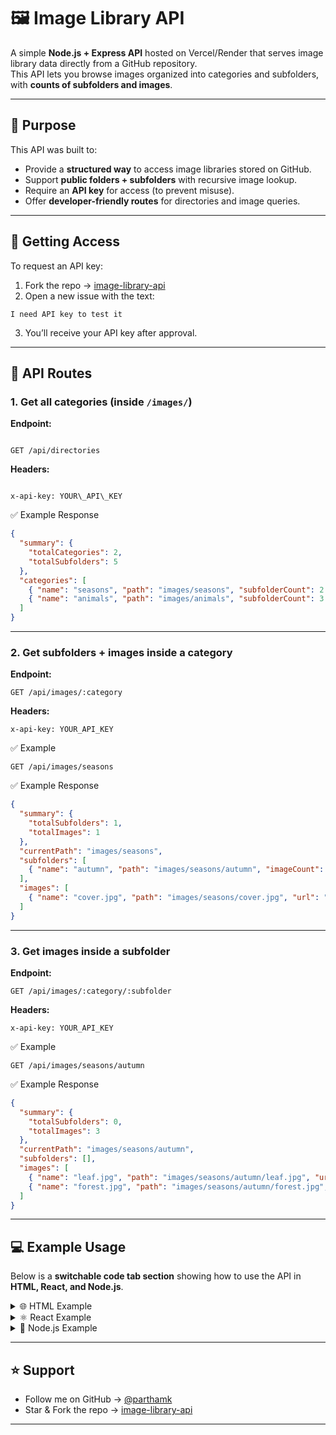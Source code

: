 # 🖼️ Image Library API

A simple **Node.js + Express API** hosted on Vercel/Render that serves image library data directly from a GitHub repository.  
This API lets you browse images organized into categories and subfolders, with **counts of subfolders and images**.

---

## 🚀 Purpose

This API was built to:
- Provide a **structured way** to access image libraries stored on GitHub.
- Support **public folders + subfolders** with recursive image lookup.
- Require an **API key** for access (to prevent misuse).
- Offer **developer-friendly routes** for directories and image queries.

---

## 🔑 Getting Access

To request an API key:

1. Fork the repo → [image-library-api](https://github.com/parthamk/image-library-api)  
2. Open a new issue with the text:  

```
I need API key to test it
```

3. You’ll receive your API key after approval.

---

## 📌 API Routes

### 1. **Get all categories (inside `/images/`)**

**Endpoint:**  
```

GET /api/directories

```

**Headers:**  
```

x-api-key: YOUR\_API\_KEY

````

✅ Example Response
```json
{
  "summary": {
    "totalCategories": 2,
    "totalSubfolders": 5
  },
  "categories": [
    { "name": "seasons", "path": "images/seasons", "subfolderCount": 2 },
    { "name": "animals", "path": "images/animals", "subfolderCount": 3 }
  ]
}
````

---

### 2. **Get subfolders + images inside a category**

**Endpoint:**

```
GET /api/images/:category
```

**Headers:**

```
x-api-key: YOUR_API_KEY
```

✅ Example

```
GET /api/images/seasons
```

✅ Example Response

```json
{
  "summary": {
    "totalSubfolders": 1,
    "totalImages": 1
  },
  "currentPath": "images/seasons",
  "subfolders": [
    { "name": "autumn", "path": "images/seasons/autumn", "imageCount": 5 }
  ],
  "images": [
    { "name": "cover.jpg", "path": "images/seasons/cover.jpg", "url": "..." }
  ]
}
```

---

### 3. **Get images inside a subfolder**

**Endpoint:**

```
GET /api/images/:category/:subfolder
```

**Headers:**

```
x-api-key: YOUR_API_KEY
```

✅ Example

```
GET /api/images/seasons/autumn
```

✅ Example Response

```json
{
  "summary": {
    "totalSubfolders": 0,
    "totalImages": 3
  },
  "currentPath": "images/seasons/autumn",
  "subfolders": [],
  "images": [
    { "name": "leaf.jpg", "path": "images/seasons/autumn/leaf.jpg", "url": "..." },
    { "name": "forest.jpg", "path": "images/seasons/autumn/forest.jpg", "url": "..." }
  ]
}
```

---

## 💻 Example Usage

Below is a **switchable code tab section** showing how to use the API in **HTML, React, and Node.js**.

<details>
<summary>🌐 HTML Example</summary>

```html
<!DOCTYPE html>
<html>
<head>
  <title>API Test</title>
</head>
<body>
  <h1>Image Library API Test</h1>
  <pre id="output"></pre>
  <script>
    fetch("https://your-app.vercel.app/api/directories", {
      headers: { "x-api-key": "YOUR_API_KEY" }
    })
    .then(res => res.json())
    .then(data => {
      document.getElementById("output").textContent = JSON.stringify(data, null, 2);
    });
  </script>
</body>
</html>
```

</details>

<details>
<summary>⚛️ React Example</summary>

```jsx
import { useEffect, useState } from "react";

export default function App() {
  const [data, setData] = useState(null);

  useEffect(() => {
    fetch("https://your-app.vercel.app/api/directories", {
      headers: { "x-api-key": "YOUR_API_KEY" }
    })
      .then(res => res.json())
      .then(setData);
  }, []);

  return (
    <div style={{ background: "#0d1117", color: "#c9d1d9", padding: "20px" }}>
      <h1>📚 Image Library API</h1>
      <pre>{JSON.stringify(data, null, 2)}</pre>
    </div>
  );
}
```

</details>

<details>
<summary>📜 Node.js Example</summary>

```js
import fetch from "node-fetch";

async function testAPI() {
  const res = await fetch("https://your-app.vercel.app/api/directories", {
    headers: { "x-api-key": "YOUR_API_KEY" }
  });
  const data = await res.json();
  console.log(data);
}

testAPI();
```

</details>

---

## ⭐ Support

* Follow me on GitHub → [@parthamk](https://github.com/parthamk)
* Star & Fork the repo → [image-library-api](https://github.com/parthamk/image-library-api)

---
